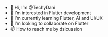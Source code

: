 - 👋 Hi, I’m @TechyDani
- 👀 I’m interested in Flutter development
- 🌱 I’m currently learning Flutter, AI and UI/UX
- 💞️ I’m looking to collaborate on Flutter
- 📫 How to reach me by dsicussion

<!---
TechyDani/TechyDani is a ✨ special ✨ repository because its `README.md` (this file) appears on your GitHub profile.
You can click the Preview link to take a look at your changes.
--->
